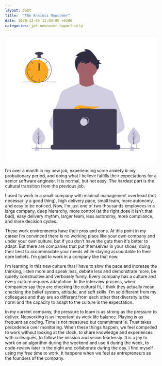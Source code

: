 ```yaml
---
layout: post
title:  "The Anxious Newcomer"
date: 2020-12-06 12:00:00 +0200
categories: job newcomer opportunity
---
```


![Programming Activity](/images/posts/anxious-newcomer.png)

I’m over a month in my new job, experiencing some anxiety in my probationary period, and doing what I believe fulfills their expectations for a senior software engineer. It is normal, but not easy. The hardest part is the cultural transition from the previous job.

<!-- more -->

I used to work in a small company with minimal management overhead (not necessarily a good thing), high delivery pace, small team, more autonomy, and easy to be noticed. Now, I’m just one of two thousands employees in a large company, deep hierarchy, more control (at the right dose it isn't that bad), easy delivery rhythm, larger team, less autonomy, more compliance, and more decision cycles.

These work environments have their pros and cons. At this point in my career I’m convinced there is no working place like your own company and under your own culture, but if you don't have the guts then it's better to adapt. But there are companies that put themselves in your shoes, doing their best to accommodate your needs while staying accountable to their core beliefs. I’m glad to work in a company like that now.

I’m learning in this new culture that I have to slow the pace and increase the thinking, listen more and speak less, debate less and demonstrate more, be quietly constructive and verbosely funny. Every company has a culture and every culture requires adaptation. In the interview process, when companies say they are checking the cultural fit, I think they actually mean checking the belief system, attitude, and soft skills. I’m so different from my colleagues and they are so different from each other that diversity is the norm and the capacity to adapt to the culture is the expectation.

In my current company, the pressure to learn is as strong as the pressure to deliver. Networking is as important as work life balance. Playing is as frequent as coding. Time is not measured but commitment is. Trust takes precedence over monitoring. When these things happen, we feel compelled to work without looking at the clock, to share knowledge and experiences with colleagues, to follow the mission and vision fearlessly. It is a joy to work on an algorithm during the weekend and use it during the week, to code-review later in the night and collaborate during the day. I find myself using my free time to work. It happens when we feel as entrepreneurs as the founders of the company.